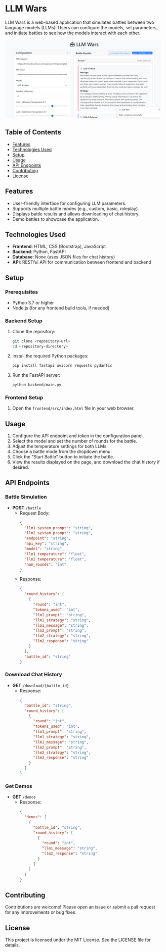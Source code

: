 # LLM Wars

LLM Wars is a web-based application that simulates battles between two language models (LLMs). Users can configure the models, set parameters, and initiate battles to see how the models interact with each other.

![Homepage Screenshot](image.png)

## Table of Contents

- [Features](#features)
- [Technologies Used](#technologies-used)
- [Setup](#setup)
- [Usage](#usage)
- [API Endpoints](#api-endpoints)
- [Contributing](#contributing)
- [License](#license)

## Features

- User-friendly interface for configuring LLM parameters.
- Supports multiple battle modes (e.g., custom, basic, roleplay).
- Displays battle results and allows downloading of chat history.
- Demo battles to showcase the application.

## Technologies Used

- **Frontend**: HTML, CSS (Bootstrap), JavaScript
- **Backend**: Python, FastAPI
- **Database**: None (uses JSON files for chat history)
- **API**: RESTful API for communication between frontend and backend

## Setup

### Prerequisites

- Python 3.7 or higher
- Node.js (for any frontend build tools, if needed)

### Backend Setup

1. Clone the repository:
   ```bash
   git clone <repository-url>
   cd <repository-directory>
   ```

2. Install the required Python packages:
   ```bash
   pip install fastapi uvicorn requests pydantic
   ```

3. Run the FastAPI server:
   ```bash
   python backend/main.py
   ```

### Frontend Setup

1. Open the `frontend/src/index.html` file in your web browser.

## Usage

1. Configure the API endpoint and token in the configuration panel.
2. Select the model and set the number of rounds for the battle.
3. Adjust the temperature settings for both LLMs.
4. Choose a battle mode from the dropdown menu.
5. Click the "Start Battle" button to initiate the battle.
6. View the results displayed on the page, and download the chat history if desired.

## API Endpoints

### Battle Simulation

- **POST** `/battle`
  - Request Body:
    ```json
    {
      "llm1_system_prompt": "string",
      "llm2_system_prompt": "string",
      "endpoint": "string",
      "api_key": "string",
      "model": "string",
      "llm1_temperature": "float",
      "llm2_temperature": "float",
      "num_rounds": "int"
    }
    ```
  - Response:
    ```json
    {
      "round_history": [
        {
          "round": "int",
          "tokens_used": "int",
          "llm1_prompt": "string",
          "llm1_strategy": "string",
          "llm1_message": "string",
          "llm2_prompt": "string",
          "llm2_strategy": "string",
          "llm2_response": "string"
        }
      ],
      "battle_id": "string"
    }
    ```

### Download Chat History

- **GET** `/download/{battle_id}`
  - Response:
    ```json
    {
      "battle_id": "string",
      "round_history": [
        {
          "round": "int",
          "tokens_used": "int",
          "llm1_prompt": "string",
          "llm1_strategy": "string",
          "llm1_message": "string",
          "llm2_prompt": "string",
          "llm2_strategy": "string",
          "llm2_response": "string"
        }
      ]
    }
    ```

### Get Demos

- **GET** `/demos`
  - Response:
    ```json
    {
      "demos": [
        {
          "battle_id": "string",
          "round_history": [
            {
              "round": "int",
              "llm1_message": "string",
              "llm2_response": "string"
            }
          ]
        }
      ]
    }
    ```

## Contributing

Contributions are welcome! Please open an issue or submit a pull request for any improvements or bug fixes.

## License

This project is licensed under the MIT License. See the LICENSE file for details.